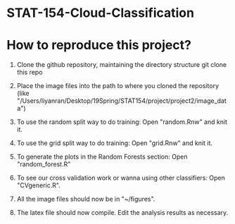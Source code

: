 # STAT-154-Cloud-Classification

How to reproduce this project?
=======================================

1) Clone the github repository, maintaining the directory structure 
   git clone this repo

2) Place the image files into the path to where you cloned the repository 
   (like "/Users/liyanran/Desktop/19Spring/STAT154/project/project2/image_data")

3) To use the random split way to do training:
   Open "random.Rnw" and knit it.
   
4) To use the grid split way to do training:
   Open "grid.Rnw" and knit it.

5) To generate the plots in the Random Forests section:
   Open "random_forest.R"
   
6) To see our cross validation work or wanna using other classifiers:
   Open "CVgeneric.R".

7) All the image files should now be in "~/figures".  
   
8) The latex file should now compile.  Edit the analysis results as necessary. 
